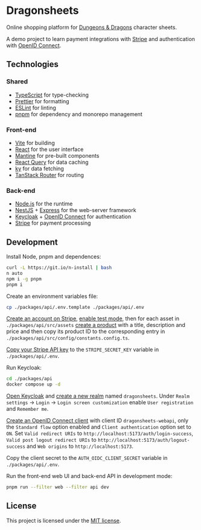 # Dragonsheets

Online shopping platform for [Dungeons & Dragons](https://www.dndbeyond.com/) character sheets.

A demo project to learn payment integrations with [Stripe](https://stripe.com/) and authentication with [OpenID Connect](https://openid.net/developers/how-connect-works/).

## Technologies

### Shared

* [TypeScript](https://www.typescriptlang.org/) for type-checking
* [Prettier](https://prettier.io/) for formatting
* [ESLint](https://eslint.org/) for linting
* [pnpm](https://pnpm.io/) for dependency and monorepo management

### Front-end

* [Vite](https://vite.dev/) for building
* [React](https://react.dev/) for the user interface
* [Mantine](https://mantine.dev/) for pre-built components
* [React Query](https://tanstack.com/query/latest) for data caching
* [ky](https://github.com/sindresorhus/ky) for data fetching
* [TanStack Router](https://tanstack.com/router/latest) for routing

### Back-end

* [Node.js](https://nodejs.org/en) for the runtime
* [NestJS](https://nestjs.com/) + [Express](https://expressjs.com/) for the web-server framework
* [Keycloak](https://www.keycloak.org/) + [OpenID Connect](https://openid.net/developers/how-connect-works/) for authentication
* [Stripe](https://docs.stripe.com/) for payment processing

## Development

Install Node, pnpm and dependences:

```sh
curl -L https://git.io/n-install | bash
n auto
npm i -g pnpm
pnpm i
```

Create an environment variables file:

```sh
cp ./packages/api/.env.template ./packages/api/.env
```

[Create an account on Stripe](https://dashboard.stripe.com/register), [enable test mode](https://docs.stripe.com/test-mode), then for each asset in `./packages/api/src/assets` [create a product](https://docs.stripe.com/products-prices/getting-started) with a title, description and price and then copy its product ID to the corresponding entry in `./packages/api/src/config/constants.config.ts`.

[Copy your Stripe API key](https://docs.stripe.com/keys#reveal-an-api-secret-key-for-test-mode) to the `STRIPE_SECRET_KEY` variable in `./packages/api/.env`.

Run Keycloak:

```sh
cd ./packages/api
docker compose up -d
```

[Open Keycloak](http://localhost:8080) and [create a new realm](https://www.keycloak.org/docs/latest/server_admin/index.html#proc-creating-a-realm_server_administration_guide) named `dragonsheets`. Under `Realm settings` -> `Login` -> `Login screen customization` enable `User registration` and `Remember me`.

[Create an OpenID Connect client](https://www.keycloak.org/docs/latest/server_admin/index.html#proc-creating-oidc-client_server_administration_guide) with client ID `dragonsheets-webapi`, only the `Standard flow` option enabled and `Client authentication` option set to `ON`. Set `Valid redirect URIs` to `http://localhost:5173/auth/login-success`, `Valid post logout redirect URIs` to `http://localhost:5173/auth/logout-success` and `Web origins` to `http://localhost:5173`.

Copy the client secret to the `AUTH_OIDC_CLIENT_SECRET` variable in `./packages/api/.env`.

Run the front-end web UI and back-end API in development mode:

```sh
pnpm run --filter web --filter api dev
```

## License

This project is licensed under the [MIT license](https://opensource.org/license/mit/).
